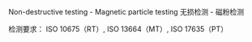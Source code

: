 Non-destructive testing - Magnetic particle testing
无损检测 - 磁粉检测





检测要求：
​​ISO 10675​​（RT）, ​​ISO 13664​​（MT）, ​​ISO 17635​​（PT）